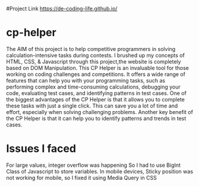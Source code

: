 #Project Link
https://de-coding-life.github.io/

# cp-helper
The AIM of this project is to help competitive programmers in solving calculation-intensive tasks during contests.
I brushed up my concepts of HTML, CSS, & Javascript through this project,the website is completely based on DOM Manipulation.
This CP Helper is an invaluable tool for those working on coding challenges and competitions.
It offers a wide range of features that can help you with your programming tasks, such as performing complex and time-consuming calculations, debugging your code, evaluating test cases, and identifying patterns in test cases.
One of the biggest advantages of the CP Helper is that it allows you to complete these tasks with just a single click.
This can save you a lot of time and effort, especially when solving challenging problems.
Another key benefit of the CP Helper is that it can help you to identify patterns and trends in test cases.

# Issues I faced
For large values, integer overflow was happening So I had to use BigInt Class of Javascript to store variables.
In mobile devices, Sticky position was not working for mobile, so I fixed it using Media Query in CSS
